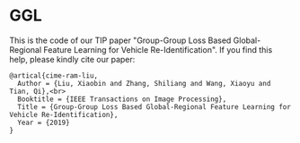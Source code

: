 # GGL

This is the code of our TIP paper "Group-Group Loss Based Global-Regional Feature Learning for Vehicle Re-Identification". If you find this help, please kindly cite our paper:<br>
```
@artical{cime-ram-liu,
  Author = {Liu, Xiaobin and Zhang, Shiliang and Wang, Xiaoyu and Tian, Qi},<br>
  Booktitle = {IEEE Transactions on Image Processing},
  Title = {Group-Group Loss Based Global-Regional Feature Learning for Vehicle Re-Identification},
  Year = {2019}
}
```
